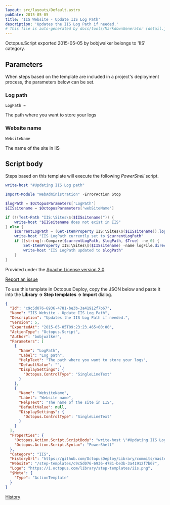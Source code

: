 ```yaml
---
layout: src/layouts/Default.astro
pubDate: 2015-05-05
title: 'IIS Website - Update IIS Log Path'
description: 'Updates the IIS Log Path if needed.'
# This file is auto-generated by docs/tools/MarkdownGenerator (detail.js)
---
```


Octopus.Script exported 2015-05-05 by bobjwalker belongs to 'IIS' category.

## Parameters

When steps based on the template are included in a project's deployment process, the parameters below can be set.


<div class="param">

### Log path

`LogPath = `

The path where you want to store your logs

</div>
        
<div class="param">

### Website name

`WebsiteName`

The name of the site in IIS

</div>
        

## Script body

Steps based on this template will execute the following *PowerShell* script.

```PowerShell
write-host "#Updating IIS Log path"

Import-Module "WebAdministration" -ErrorAction Stop

$logPath = $OctopusParameters['LogPath']
$IISsitename = $OctopusParameters['webSiteName']

if (!(Test-Path "IIS:\Sites\$($IISsitename)")) {
    write-host "$IISsitename does not exist in IIS"
} else {
    $currentLogPath = (Get-ItemProperty IIS:\Sites\$($IISsitename)).logFile.directory
    write-host "IIS LogPath currently set to $currentLogPath"
    if ([string]::Compare($currentLogPath, $logPath, $True) -ne 0) {
        Set-ItemProperty IIS:\Sites\$($IISsitename) -name logFile.directory -value $logPath
        write-host "IIS LogPath updated to $logPath"
    }
}
```

Provided under the [Apache License version 2.0](https://github.com/OctopusDeploy/Library/blob/master/LICENSE.txt).

[Report an issue](https://github.com/OctopusDeploy/Library/issues/new?assignees=&labels=&projects=&template=bug-report.yml&title=Issue%20with%20IIS%20Website%20-%20Update%20IIS%20Log%20Path&step-template=IIS%20Website%20-%20Update%20IIS%20Log%20Path)

<div class="get-json">

To use this template in Octopus Deploy, copy the JSON below and paste it into the **Library → Step templates → Import** dialog.

```json
{
  "Id": "c9c5d076-6936-4781-be3b-3a41912f7b67",
  "Name": "IIS Website - Update IIS Log Path",
  "Description": "Updates the IIS Log Path if needed.",
  "Version": 5,
  "ExportedAt": "2015-05-05T09:23:23.465+00:00",
  "ActionType": "Octopus.Script",
  "Author": "bobjwalker",
  "Parameters": [
    {
      "Name": "LogPath",
      "Label": "Log path",
      "HelpText": "The path where you want to store your logs",
      "DefaultValue": "",
      "DisplaySettings": {
        "Octopus.ControlType": "SingleLineText"
      }
    },
    {
      "Name": "WebsiteName",
      "Label": "Website name",
      "HelpText": "The name of the site in IIS",
      "DefaultValue": null,
      "DisplaySettings": {
        "Octopus.ControlType": "SingleLineText"
      }
    }
  ],
  "Properties": {
    "Octopus.Action.Script.ScriptBody": "write-host \"#Updating IIS Log path\"\n\nImport-Module \"WebAdministration\" -ErrorAction Stop\n\n$logPath = $OctopusParameters['LogPath']\n$IISsitename = $OctopusParameters['webSiteName']\n\nif (!(Test-Path \"IIS:\\Sites\\$($IISsitename)\")) {\n    write-host \"$IISsitename does not exist in IIS\"\n} else {\n    $currentLogPath = (Get-ItemProperty IIS:\\Sites\\$($IISsitename)).logFile.directory\n    write-host \"IIS LogPath currently set to $currentLogPath\"\n    if ([string]::Compare($currentLogPath, $logPath, $True) -ne 0) {\n        Set-ItemProperty IIS:\\Sites\\$($IISsitename) -name logFile.directory -value $logPath\n        write-host \"IIS LogPath updated to $logPath\"\n    }\n}",
    "Octopus.Action.Script.Syntax": "PowerShell"
  },
  "Category": "IIS",
  "HistoryUrl": "https://github.com/OctopusDeploy/Library/commits/master/step-templates//opt/buildagent/work/75443764cd38076d/step-templates/iis-website-update-iis-log-path.json",
  "Website": "/step-templates/c9c5d076-6936-4781-be3b-3a41912f7b67",
  "Logo": "https://i.octopus.com/library/step-templates/iis.png",
  "$Meta": {
    "Type": "ActionTemplate"
  }
}
```

[History](https://github.com/OctopusDeploy/Library/commits/master/step-templates/https://github.com/OctopusDeploy/Library/commits/master/step-templates//opt/buildagent/work/75443764cd38076d/step-templates/iis-website-update-iis-log-path.json)

</div>

